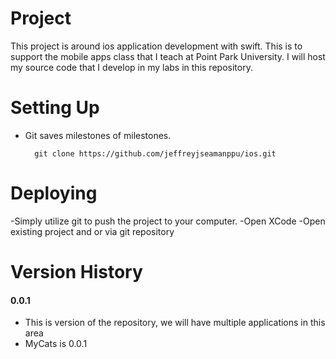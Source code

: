 Project
=================
This project is around ios application development with swift. This is to support the mobile apps class that I teach at Point Park University. I will host my source code that I develop in my labs in this repository.

Setting Up
=================
- Git saves milestones of milestones.

		git clone https://github.com/jeffreyjseamanppu/ios.git


Deploying
=================
-Simply utilize git to push the project to your computer.
-Open XCode
-Open existing project and or via git repository

Version History
=================
#### 0.0.1
- This is version of the repository, we will have multiple applications in this area
- MyCats is 0.0.1
